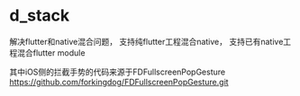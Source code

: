 # d_stack

解决flutter和native混合问题，
支持纯flutter工程混合native，
支持已有native工程混合flutter module


其中iOS侧的拦截手势的代码来源于FDFullscreenPopGesture https://github.com/forkingdog/FDFullscreenPopGesture.git
